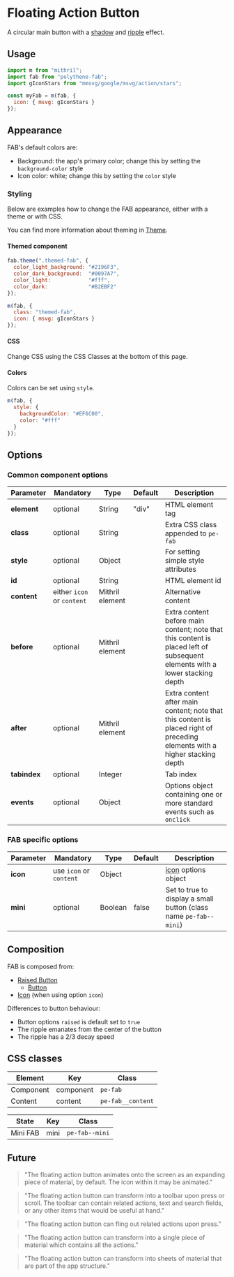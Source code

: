 # Floating Action Button

A circular main button with a [shadow](../polythene-shadow) and [ripple](../polythene-ripple) effect.



## Usage

~~~javascript
import m from "mithril";
import fab from "polythene-fab";
import gIconStars from "mmsvg/google/msvg/action/stars";

const myFab = m(fab, {
  icon: { msvg: gIconStars }
});
~~~



## Appearance

FAB's default colors are:

* Background: the app's primary color; change this by setting the `background-color` style
* Icon color: white; change this by setting the `color` style



### Styling

Below are examples how to change the FAB appearance, either with a theme or with CSS.

You can find more information about theming in [Theme](../polythene-theme).

#### Themed component

~~~javascript
fab.theme(".themed-fab", {
  color_light_background: "#2196F3",
  color_dark_background:  "#0097A7",
  color_light:            "#fff",
  color_dark:             "#B2EBF2"
});

m(fab, {
  class: "themed-fab",
  icon: { msvg: gIconStars }
});
~~~

#### CSS

Change CSS using the CSS Classes at the bottom of this page.

#### Colors

Colors can be set using `style`.

~~~javascript
m(fab, {
  style: {
    backgroundColor: "#EF6C00",
    color: "#fff"
  }
});
~~~



## Options

### Common component options

| **Parameter** |  **Mandatory** | **Type** | **Default** | **Description** |
| ------------- | -------------- | -------- | ----------- | --------------- |
| **element**   | optional | String | "div" | HTML element tag |
| **class**     | optional | String |       | Extra CSS class appended to `pe-fab` |
| **style**     | optional | Object |       | For setting simple style attributes |
| **id**        | optional | String |       | HTML element id |
| **content**| either `icon` or `content` | Mithril element |  | Alternative content |
| **before** | optional | Mithril element | | Extra content before main content; note that this content is placed left of subsequent elements with a lower stacking depth |
| **after** | optional | Mithril element | | Extra content after main content; note that this content is placed right of preceding elements with a higher stacking depth |
| **tabindex** | optional | Integer | | Tab index |
| **events** | optional | Object | | Options object containing one or more standard events such as `onclick` |

### FAB specific options

| **Parameter** |  **Mandatory** | **Type** | **Default** | **Description** |
| ------------- | -------------- | -------- | ----------- | --------------- |
| **icon** | use `icon` or `content` | Object |  | [icon](../polythene-icon) options object |
| **mini** | optional | Boolean | false | Set to true to display a small button (class name `pe-fab--mini`) |



## Composition

FAB is composed from:

* [Raised Button](../polythene-raised-button)
  * [Button](../polythene-button)
* [Icon](../polythene-icon) (when using option `icon`)

Differences to button behaviour:

* Button options `raised` is default set to `true`
* The ripple emanates from the center of the button
* The ripple has a 2/3 decay speed



## CSS classes

| **Element** | **Key**     | **Class** |
| ----------- | ----------- | --------------- |
| Component   | component   | `pe-fab` |
| Content     | content     | `pe-fab__content` |

| **State**   | **Key**     |  **Class** |
| ----------- | ----------- | --------------- |
| Mini FAB    | mini        | `pe-fab--mini` |




## Future

> "The floating action button animates onto the screen as an expanding piece of material, by default. The icon within it may be animated."

> "The floating action button can transform into a toolbar upon press or scroll. The toolbar can contain related actions, text and search fields, or any other items that would be useful at hand."

> "The floating action button can fling out related actions upon press."

> "The floating action button can transform into a single piece of material which contains all the actions."

> "The floating action button can transform into sheets of material that are part of the app structure."
